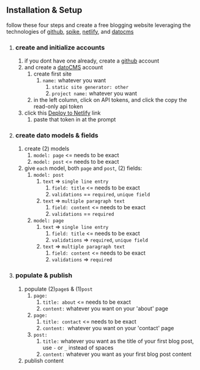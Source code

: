 #



## Installation & Setup

follow these four steps and create a free blogging website leveraging the technologies of [github](//github.com), [spike](//spike.cf), [netlify](//netlify.com), and [datocms](//datocms.com)

1. ### create and initialize accounts
    1. if you dont have one already, create a [github](//github.com) account
    1. and create a [datoCMS](//www.datocms.com) account
        1. create first site
            1. `name:` whatever you want
                1. `static site generator: other`
                1. `project name:` whatever you want
        1. in the left column, click on API tokens, and click the copy the read-only api token
    1. click this [Deploy to Netlify](https://app.netlify.com/start/deploy?repository=https://github.com/wommy/technomad_spike_datocms) link
        1. paste that token in at the prompt

1. ### create dato models & fields
    1. create (2) models
        1. `model: page` <= needs to be exact
        1. `model: post` <= needs to be exact
    1. give `each` model, both `page` and `post`, (2) fields:
        1. `model: post`
            1. `text` => `single line entry`
                1. `field: title` <= needs to be exact
                1. `validations` == `required`, `unique field`
            1. `text` => `multiple paragraph text`
                1. `field: content` <= needs to be exact
                1. `validations` == `required`
        1. `model: page`
            1. `text` => `single line entry`
                1. `field: title` <= needs to be exact
                1. `validations` => `required`, `unique field`
            1. `text` => `multiple paragraph text`
                1. `field: content` <= needs to be exact
                1. `validations` => `required`

1. ### populate & publish
    1. populate (2)`page`s & (1)`post`
        1. `page:`
            1. `title: about` <= needs to be exact
            1. `content:` whatever you want on your 'about' page
        1. `page:`
            1. `title: contact` <= needs to be exact
            1. `content: `whatever you want on your 'contact' page
        1. `post:`
            1. `title:` whatever you want as the title of your first blog post, use `-` or `_` instead of spaces
            1. `content:` whatever you want as your first blog post content
    1. publish content
